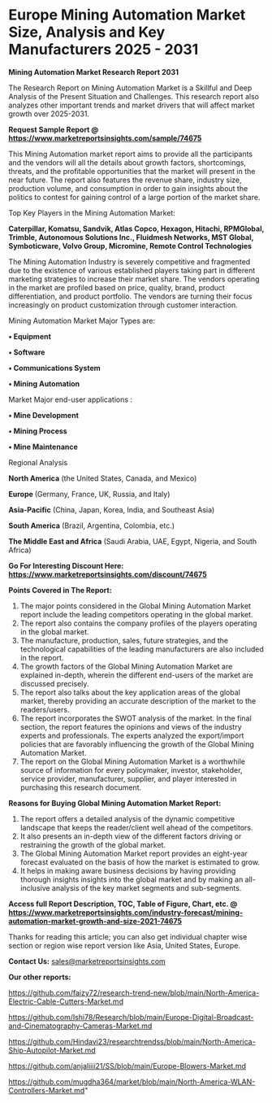 # Europe Mining Automation Market Size, Analysis and Key Manufacturers 2025 - 2031

<strong>Mining Automation Market Research Report 2031</strong>

The Research Report on Mining Automation Market is a Skillful and Deep Analysis of the Present Situation and Challenges. This research report also analyzes other important trends and market drivers that will affect market growth over 2025-2031.

<strong>Request Sample Report @ <a href=https://www.marketreportsinsights.com/sample/74675>https://www.marketreportsinsights.com/sample/74675</a></strong>

This Mining Automation market report aims to provide all the participants and the vendors will all the details about growth factors, shortcomings, threats, and the profitable opportunities that the market will present in the near future. The report also features the revenue share, industry size, production volume, and consumption in order to gain insights about the politics to contest for gaining control of a large portion of the market share.

Top Key Players in the Mining Automation Market:

<strong>Caterpillar, Komatsu, Sandvik, Atlas Copco, Hexagon, Hitachi, RPMGlobal, Trimble, Autonomous Solutions Inc., Fluidmesh Networks, MST Global, Symboticware, Volvo Group, Micromine, Remote Control Technologies</strong>

The Mining Automation Industry is severely competitive and fragmented due to the existence of various established players taking part in different marketing strategies to increase their market share. The vendors operating in the market are profiled based on price, quality, brand, product differentiation, and product portfolio. The vendors are turning their focus increasingly on product customization through customer interaction.

Mining Automation Market Major Types are:

<strong>• Equipment

• Software

• Communications System

• Mining Automation</strong>

Market Major end-user applications :

<strong>• Mine Development

• Mining Process

• Mine Maintenance</strong>

Regional Analysis

</u><strong><b>North America</b></strong> (the United States, Canada, and Mexico)

<strong><b>Europe </b></strong>(Germany, France, UK, Russia, and Italy)

<strong><b>Asia-Pacific</b></strong> (China, Japan, Korea, India, and Southeast Asia)

<strong><b>South America</b></strong> (Brazil, Argentina, Colombia, etc.)

<strong><b>The Middle East and Africa</b></strong> (Saudi Arabia, UAE, Egypt, Nigeria, and South Africa)

<strong>Go For Interesting Discount Here: <a href=https://www.marketreportsinsights.com/discount/74675>https://www.marketreportsinsights.com/discount/74675</a></strong>

<strong>Points Covered in The Report:</strong>
<ol>
  <li>The major points considered in the Global Mining Automation Market report include the leading competitors operating in the global market.</li>
  <li>The report also contains the company profiles of the players operating in the global market.</li>
  <li>The manufacture, production, sales, future strategies, and the technological capabilities of the leading manufacturers are also included in the report.</li>
  <li>The growth factors of the Global Mining Automation Market are explained in-depth, wherein the different end-users of the market are discussed precisely.</li>
  <li>The report also talks about the key application areas of the global market, thereby providing an accurate description of the market to the readers/users.</li>
  <li>The report incorporates the SWOT analysis of the market. In the final section, the report features the opinions and views of the industry experts and professionals. The experts analyzed the export/import policies that are favorably influencing the growth of the Global Mining Automation Market.</li>
  <li>The report on the Global Mining Automation Market is a worthwhile source of information for every policymaker, investor, stakeholder, service provider, manufacturer, supplier, and player interested in purchasing this research document.</li>
</ol>
<strong>Reasons for Buying Global Mining Automation Market Report:</strong>

<ol>
  <li>The report offers a detailed analysis of the dynamic competitive landscape that keeps the reader/client well ahead of the competitors.</li>
  <li>It also presents an in-depth view of the different factors driving or restraining the growth of the global market.</li>
  <li>The Global Mining Automation Market report provides an eight-year forecast evaluated on the basis of how the market is estimated to grow.</li>
  <li>It helps in making aware business decisions by having providing thorough insights insights into the global market and by making an all-inclusive analysis of the key market segments and sub-segments.</li>
</ol>
<strong>Access full Report Description, TOC, Table of Figure, Chart, etc. @ <a href=https://www.marketreportsinsights.com/industry-forecast/mining-automation-market-growth-and-size-2021-74675>https://www.marketreportsinsights.com/industry-forecast/mining-automation-market-growth-and-size-2021-74675</a></strong>


Thanks for reading this article; you can also get individual chapter wise section or region wise report version like Asia, United States, Europe.

<strong>Contact Us:</strong>
sales@marketreportsinsights.com

<strong>Our other reports:</strong>

<a href=https://github.com/faizy72/research-trend-new/blob/main/North-America-Electric-Cable-Cutters-Market.md>https://github.com/faizy72/research-trend-new/blob/main/North-America-Electric-Cable-Cutters-Market.md</a>

<a href=https://github.com/Ishi78/Research/blob/main/Europe-Digital-Broadcast-and-Cinematography-Cameras-Market.md>https://github.com/Ishi78/Research/blob/main/Europe-Digital-Broadcast-and-Cinematography-Cameras-Market.md</a>

<a href=https://github.com/Hindavi23/researchtrendss/blob/main/North-America-Ship-Autopilot-Market.md>https://github.com/Hindavi23/researchtrendss/blob/main/North-America-Ship-Autopilot-Market.md</a>

<a href=https://github.com/anjaliiii21/SS/blob/main/Europe-Blowers-Market.md>https://github.com/anjaliiii21/SS/blob/main/Europe-Blowers-Market.md</a>

<a href=https://github.com/mugdha364/market/blob/main/North-America-WLAN-Controllers-Market.md>https://github.com/mugdha364/market/blob/main/North-America-WLAN-Controllers-Market.md</a>"
